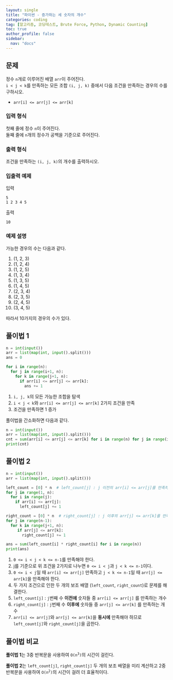```yaml
---
layout: single
title: "파이썬 - 증가하는 세 숫자의 개수"
categories: coding
tag: [알고리즘, 코딩테스트, Brute Force, Python, Dynamic Counting]
toc: true
author_profile: false
sidebar:
  nav: "docs"
---
```


## 문제
정수 `n`개로 이루어진 배열 `arr`이 주어진다. <br>
`i < j < k`를 만족하는 모든 조합 `(i, j, k)` 중에서 다음 조건을 만족하는 경우의 수를 구하시오.
<ul>
  <li><code>arr[i] <= arr[j] <= arr[k]</code></li>
</ul>

### 입력 형식
첫째 줄에 정수 `n`이 주어진다. <br>
둘째 줄에 `n`개의 정수가 공백을 기준으로 주어진다.

### 출력 형식
조건을 만족하는 `(i, j, k)`의 개수를 출력하시오.

### 입출력 예제
입력
```
5
1 2 3 4 5
```
출력
```
10
```

### 예제 설명
가능한 경우의 수는 다음과 같다.
<ol>
  <li>(1, 2, 3)</li>
  <li>(1, 2, 4)</li>
  <li>(1, 2, 5)</li>
  <li>(1, 3, 4)</li>
  <li>(1, 3, 5)</li>
  <li>(1, 4, 5)</li>
  <li>(2, 3, 4)</li>
  <li>(2, 3, 5)</li>
  <li>(2, 4, 5)</li>
  <li>(3, 4, 5)</li>
</ol>
따라서 10가지의 경우의 수가 있다.

## 풀이법 1
```python
n = int(input())
arr = list(map(int, input().split()))
ans = 0

for i in range(n):
  for j in range(i+1, n):
    for k in range(j+1, n):
      if arr[i] <= arr[j] <= arr[k]:
        ans += 1
```
1. `i, j, k`의 모든 가능한 조합을 탐색
2. `i < j < k`와 `arr[i] <= arr[j] <= arr[k]` 2가지 조건을 만족
3. 조건을 만족하면 1 증가

풀이법을 간소화하면 다음과 같다.
```python
n = int(input())
arr = list(map(int, input().split()))
cnt = sum(arr[i] <= arr[j] <= arr[k] for i in range(n) for j in range(i+1, n) for k in range(j+1, n))
print(cnt)
```

## 풀이법 2
```python
n = int(input())
arr = list(map(int, input().split()))

left_count = [0] * n  # left_count[j] : j 이전의 arr[i] <= arr[j]를 만족하는 개수
for j in range(1, n):
  for i in range(j):
    if arr[i] <= arr[j]:
      left_count[j] += 1

right_count = [0] * n  # right_count[j] : j 이후의 arr[j] <= arr[k]를 만족하는 개수
for j in range(n-1):
  for k in range(j+1, n):
     if arr[j] <= arr[k]:
       right_count[j] += 1

ans = sum(left_count[i] * right_count[i] for i in range(n))
print(ans)
```

1. `0 <= i < j < k <= n-1`를 만족해야 한다.
2. j를 기준으로 위 조건을 2가지로 나누면 `0 <= i < j`과 `j < k <= n-1`이다.
3. `0 <= i < j`일 때 `arr[i] <= arr[j]` 만족하고 `j < k <= n-1`일 때 `arr[j] <= arr[k]`을 만족해야 한다.
4. 두 가지 조건으로 인한 두 개의 보조 배열 (`left_count`, `right_count`)로 문제를 해결한다.
5. `left_count[j]` : `j`번째 수 **이전에** 숫자들 중 `arr[i] <= arr[j]` 를 만족하는 개수
6. `right_count[j]` : `j`번째 수 **이후에** 숫자들 중 `arr[j] <= arr[k]` 를 만족하는 개수
7. `arr[i] <= arr[j]`와 `arr[j] <= arr[k]`을 **동시에** 만족해야 하므로 `left_count[j]`와 `right_count[j]`을 곱한다.

## 풀이법 비교 
**풀이법 1**는 3중 반복문을 사용하여 <code>O(n<sup>3</sup>)</code>의 시간이 걸린다.

**풀이법 2**는 `left_count[j]`, `right_count[j]` 두 개의 보조 배열을 미리 계산하고 2중 반복문을 사용하여 <code>O(n<sup>2</sup>)</code>의 시간이 걸려 더 효율적이다.
